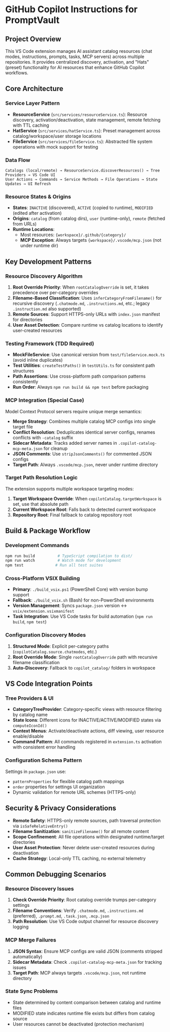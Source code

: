 <!-- Copyright (c) Microsoft Corporation.
 Licensed under the MIT License. -->
# GitHub Copilot Instructions for PromptVault

## Project Overview

This VS Code extension manages AI assistant catalog resources (chat modes, instructions, prompts, tasks, MCP servers) across multiple repositories. It provides centralized discovery, activation, and "Hats" (preset) functionality for AI resources that enhance GitHub Copilot workflows.

## Core Architecture

### Service Layer Pattern
- **ResourceService** (`src/services/resourceService.ts`): Resource discovery, activation/deactivation, state management, remote fetching with TTL caching
- **HatService** (`src/services/hatService.ts`): Preset management across catalog/workspace/user storage locations  
- **FileService** (`src/services/fileService.ts`): Abstracted file system operations with mock support for testing

### Data Flow
```
Catalogs (local/remote) → ResourceService.discoverResources() → Tree Providers → VS Code UI
User Actions → Commands → Service Methods → File Operations → State Updates → UI Refresh
```

### Resource States & Origins
- **States**: `INACTIVE` (discovered), `ACTIVE` (copied to runtime), `MODIFIED` (edited after activation)
- **Origins**: `catalog` (from catalog dirs), `user` (runtime-only), `remote` (fetched from URLs)
- **Runtime Locations**: 
  - Most resources: `{workspace}/.github/{category}/`
  - **MCP Exception**: Always targets `{workspace}/.vscode/mcp.json` (not under runtime dir)

## Key Development Patterns

### Resource Discovery Algorithm
1. **Root Override Priority**: When `rootCatalogOverride` is set, it takes precedence over per-category overrides
2. **Filename-Based Classification**: Uses `inferCategoryFromFilename()` for recursive discovery (`.chatmode.md`, `.instructions.md`, etc.; legacy `.instruction.md` also supported)
3. **Remote Sources**: Support HTTPS-only URLs with `index.json` manifest for directories
4. **User Asset Detection**: Compare runtime vs catalog locations to identify user-created resources

### Testing Framework (TDD Required)
- **MockFileService**: Use canonical version from `test/fileService.mock.ts` (avoid inline duplicates)
- **Test Utilities**: `createTestPaths()` in `testUtils.ts` for consistent path structures
- **Path Assertions**: Use cross-platform path comparison patterns consistently
- **Run Order**: Always `npm run build && npm test` before packaging

### MCP Integration (Special Case)
Model Context Protocol servers require unique merge semantics:
- **Merge Strategy**: Combines multiple catalog MCP configs into single target file
- **Conflict Resolution**: Deduplicates identical server configs, renames conflicts with `-catalog` suffix
- **Sidecar Metadata**: Tracks added server names in `.copilot-catalog-mcp-meta.json` for cleanup
- **JSON Comments**: Use `stripJsonComments()` for commented JSON configs
- **Target Path**: Always `.vscode/mcp.json`, never under runtime directory

### Target Path Resolution Logic
The extension supports multiple workspace targeting modes:
1. **Target Workspace Override**: When `copilotCatalog.targetWorkspace` is set, use that absolute path
2. **Current Workspace Root**: Falls back to detected current workspace
3. **Repository Root**: Final fallback to catalog repository root

## Build & Package Workflow

### Development Commands
```bash
npm run build          # TypeScript compilation to dist/
npm run watch          # Watch mode for development  
npm test              # Run all test suites
```

### Cross-Platform VSIX Building
- **Primary**: `./build_vsix.ps1` (PowerShell Core) with version bump support
- **Fallback**: `./build_vsix.sh` (Bash) for non-PowerShell environments
- **Version Management**: Syncs `package.json` version ↔ `vsix/extension.vsixmanifest`
- **Task Integration**: Use VS Code tasks for build automation (`npm run build`, `npm test`)

### Configuration Discovery Modes
1. **Structured Mode**: Explicit per-category paths (`copilotCatalog.source.chatmodes`, etc.)
2. **Root Override Mode**: Single `rootCatalogOverride` path with recursive filename classification
3. **Auto-Discovery**: Fallback to `copilot_catalog/` folders in workspace

## VS Code Integration Points

### Tree Providers & UI
- **CategoryTreeProvider**: Category-specific views with resource filtering by catalog name
- **State Icons**: Different icons for INACTIVE/ACTIVE/MODIFIED states via `computeIconId()`
- **Context Menus**: Activate/deactivate actions, diff viewing, user resource enable/disable
- **Command Pattern**: All commands registered in `extension.ts` activation with consistent error handling

### Configuration Schema Pattern
Settings in `package.json` use:
- `patternProperties` for flexible catalog path mappings
- `order` properties for settings UI organization
- Dynamic validation for remote URL schemes (HTTPS-only)

## Security & Privacy Considerations

- **Remote Safety**: HTTPS-only remote sources, path traversal protection via `isSafeRelativeEntry()`
- **Filename Sanitization**: `sanitizeFilename()` for all remote content
- **Scope Confinement**: All file operations within designated runtime/target directories
- **User Asset Protection**: Never delete user-created resources during deactivation
- **Cache Strategy**: Local-only TTL caching, no external telemetry

## Common Debugging Scenarios

### Resource Discovery Issues
1. **Check Override Priority**: Root catalog override trumps per-category settings
2. **Filename Conventions**: Verify `.chatmode.md`, `.instructions.md` (preferred), `.prompt.md`, `.task.json`, `.mcp.json`
3. **Path Resolution**: Use VS Code output channel for resource discovery logging

### MCP Merge Failures  
1. **JSON Syntax**: Ensure MCP configs are valid JSON (comments stripped automatically)
2. **Sidecar Metadata**: Check `.copilot-catalog-mcp-meta.json` for tracking issues
3. **Target Path**: MCP always targets `.vscode/mcp.json`, not runtime directory

### State Sync Problems
- State determined by content comparison between catalog and runtime files
- MODIFIED state indicates runtime file exists but differs from catalog source
- User resources cannot be deactivated (protection mechanism)

